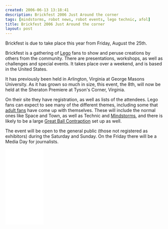 ```yaml
---
created: 2006-06-13 13:18:41
description: Brickfest 2006 Just Around the corner
tags: [mindstorms, robot news, robot events, lego technic, afol]
title: Brickfest 2006 Just Around the corner
layout: post
---
```

Brickfest is due to take place this year from Friday, August the 25th.

Brickfest is a gathering of [Lego](/wiki/lego.html) fans to show and peruse creations by others from the community. There are presentations, workshops, as well as challenges and special events. It takes place over a weekend, and is based in the United States.

It has previously been held in Arlington, Virginia at George Masons University. As it has grown so much in size, this event, the 8th, will now be held at the Sheraton Premiere at Tyson's Corner, Virginia.

On their site they have registration, as well as lists of the attendees. Lego fans can expect to see many of the different themes, including some that [adult fans](/wiki/afol.html) have come up with themselves. These will include the normal ones like Space and Town, as well as Technic and [Mindstorms](/wiki/mindstorms.html), and there is likely to be a large [Great Ball Contraption](/wiki/great_ball_contraption.html) set up as well.

The event will be open to the general public (those not registered as exhibitors) during the Saturday and Sunday. On the Friday there will be a Media Day for journalists.

<iframe style="width:120px;height:240px;" marginwidth="0" marginheight="0" scrolling="no" frameborder="0" src="//ws-eu.amazon-adsystem.com/widgets/q?ServiceVersion=20070822&OneJS=1&Operation=GetAdHtml&MarketPlace=GB&source=ss&ref=as_ss_li_til&ad_type=product_link&tracking_id=orionrobots-21&language=en_GB&marketplace=amazon&region=GB&placement=B082WD5YV9&asins=B082WD5YV9&linkId=e40e6e6802507d8646f3131923f1dea1&show_border=true&link_opens_in_new_window=true"></iframe><!-- lego mindstorms review 2021 -->
